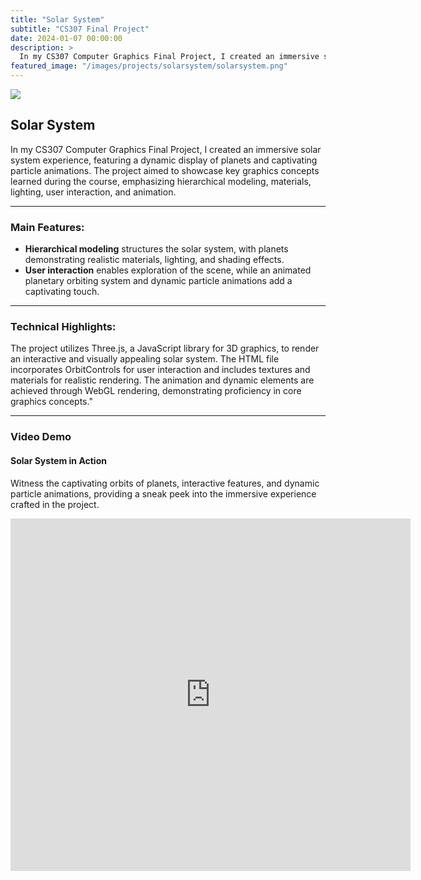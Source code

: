 ```yaml
---
title: "Solar System"
subtitle: "CS307 Final Project"
date: 2024-01-07 00:00:00
description: >
  In my CS307 Computer Graphics Final Project, I created an immersive solar system experience, featuring a dynamic display of planets and captivating particle animations. The project aimed to showcase key graphics concepts learned during the course, emphasizing hierarchical modeling, materials, lighting, user interaction, and animation.
featured_image: "/images/projects/solarsystem/solarsystem.png"
---
```


![](/images/projects/solarsystem/solarsystem.png)

## Solar System

In my CS307 Computer Graphics Final Project, I created an immersive solar system experience, featuring a dynamic display of planets and captivating particle animations. The project aimed to showcase key graphics concepts learned during the course, emphasizing hierarchical modeling, materials, lighting, user interaction, and animation.

---

### Main Features:

- **Hierarchical modeling** structures the solar system, with planets demonstrating realistic materials, lighting, and shading effects.
- **User interaction** enables exploration of the scene, while an animated planetary orbiting system and dynamic particle animations add a captivating touch.

---

### Technical Highlights:

The project utilizes Three.js, a JavaScript library for 3D graphics, to render an interactive and visually appealing solar system. The HTML file incorporates OrbitControls for user interaction and includes textures and materials for realistic rendering. The animation and dynamic elements are achieved through WebGL rendering, demonstrating proficiency in core graphics concepts."

---

### Video Demo

#### Solar System in Action

Witness the captivating orbits of planets, interactive features, and dynamic particle animations, providing a sneak peek into the immersive experience crafted in the project.

<iframe src="https://player.vimeo.com/video/901086909?h=e8f3c60aea" width="640" height="564" frameborder="0" allow="autoplay; fullscreen" allowfullscreen></iframe>
